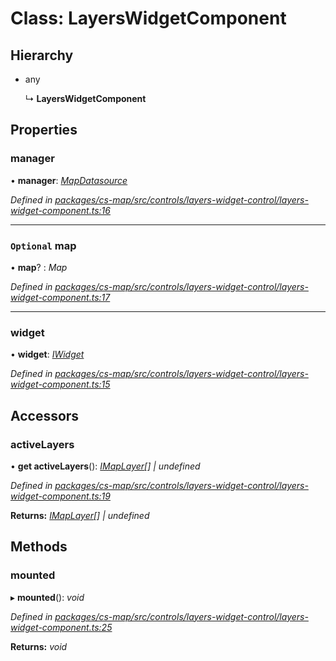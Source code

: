 # Class: LayersWidgetComponent

## Hierarchy

* any

  ↳ **LayersWidgetComponent**

## Properties

###  manager

• **manager**: *[MapDatasource](_cs_map_src_datasources_map_datasource_.mapdatasource.md)*

*Defined in [packages/cs-map/src/controls/layers-widget-control/layers-widget-component.ts:16](https://github.com/TNOCS/csnext/blob/34474da7/packages/cs-map/src/controls/layers-widget-control/layers-widget-component.ts#L16)*

___

### `Optional` map

• **map**? : *Map*

*Defined in [packages/cs-map/src/controls/layers-widget-control/layers-widget-component.ts:17](https://github.com/TNOCS/csnext/blob/34474da7/packages/cs-map/src/controls/layers-widget-control/layers-widget-component.ts#L17)*

___

###  widget

• **widget**: *[IWidget](../interfaces/_cs_core_src_widget_widget_.iwidget.md)*

*Defined in [packages/cs-map/src/controls/layers-widget-control/layers-widget-component.ts:15](https://github.com/TNOCS/csnext/blob/34474da7/packages/cs-map/src/controls/layers-widget-control/layers-widget-component.ts#L15)*

## Accessors

###  activeLayers

• **get activeLayers**(): *[IMapLayer](../interfaces/_cs_map_src_classes_imap_layer_.imaplayer.md)[] | undefined*

*Defined in [packages/cs-map/src/controls/layers-widget-control/layers-widget-component.ts:19](https://github.com/TNOCS/csnext/blob/34474da7/packages/cs-map/src/controls/layers-widget-control/layers-widget-component.ts#L19)*

**Returns:** *[IMapLayer](../interfaces/_cs_map_src_classes_imap_layer_.imaplayer.md)[] | undefined*

## Methods

###  mounted

▸ **mounted**(): *void*

*Defined in [packages/cs-map/src/controls/layers-widget-control/layers-widget-component.ts:25](https://github.com/TNOCS/csnext/blob/34474da7/packages/cs-map/src/controls/layers-widget-control/layers-widget-component.ts#L25)*

**Returns:** *void*

